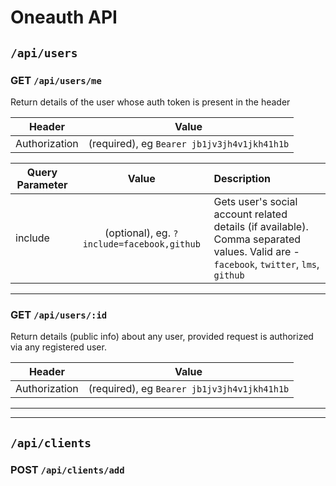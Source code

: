 # Oneauth API

## `/api/users`

### GET `/api/users/me`

Return details of the user whose auth token is present in the header

| Header        | Value           |
| ------------- |:-------------:|
| Authorization | (required), eg `Bearer jb1jv3jh4v1jkh41h1b` |

| Query Parameter | Value | Description |
| ------------- |:-------------:|:----|
| include | (optional), eg. `?include=facebook,github` | Gets user's social account related details (if available). Comma separated values. Valid are - `facebook`, `twitter`, `lms`, `github` |

-----

### GET `/api/users/:id`

Return details (public info) about any user, provided request is authorized via
any registered user.

| Header        | Value           |
| ------------- |:-------------:|
| Authorization | (required), eg `Bearer jb1jv3jh4v1jkh41h1b` |


------
------

## `/api/clients`

### POST `/api/clients/add`